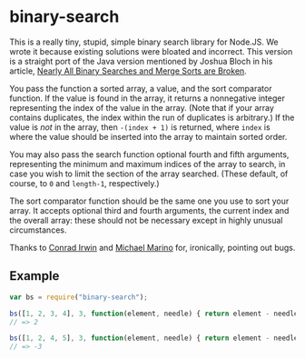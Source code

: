 binary-search
=============

This is a really tiny, stupid, simple binary search library for Node.JS. We wrote it because existing solutions were bloated and incorrect. This version is a straight port of the Java version mentioned by Joshua Bloch in his article, [Nearly All Binary Searches and Merge Sorts are Broken](http://googleresearch.blogspot.com/2006/06/extra-extra-read-all-about-it-nearly.html).

You pass the function a sorted array, a value, and the sort comparator function. If the value is found in the array, it returns a nonnegative integer representing the index of the value in the array. (Note that if your array contains duplicates, the index within the run of duplicates is arbitrary.) If the value is _not_ in the array, then `-(index + 1)` is returned, where `index` is where the value should be inserted into the array to maintain sorted order.

You may also pass the search function optional fourth and fifth arguments, representing the minimum and maximum indices of the array to search, in case you wish to limit the section of the array searched. (These default, of course, to `0` and `length-1`, respectively.)

The sort comparator function should be the same one you use to sort your array. It accepts optional third and fourth arguments, the current index and the overall array: these should not be necessary except in highly unusual circumstances.

Thanks to [Conrad Irwin](https://github.com/ConradIrwin) and [Michael Marino](https://github.com/mgmarino) for, ironically, pointing out bugs.

Example
-------

```js
var bs = require("binary-search");

bs([1, 2, 3, 4], 3, function(element, needle) { return element - needle; });
// => 2

bs([1, 2, 4, 5], 3, function(element, needle) { return element - needle; });
// => -3
```

